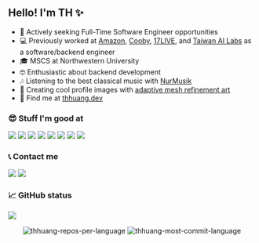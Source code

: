## Hello! I'm TH ✨

- 🙋 Actively seeking Full-Time Software Engineer opportunities
- 💻 Previously worked at [Amazon][amazon], [Cooby][cooby], [17LIVE][17web], and [Taiwan AI Labs][ailabs.tw] as a software/backend engineer
- 🎓 MSCS at Northwestern University
- 🤓 Enthusiastic about backend development
- 🎶 Listening to the best classical music with [NurMusik][nurmusik]
- 🎨 Creating cool profile images with [adaptive mesh refinement art][amr-art]
- 🤜 Find me at [thhuang.dev][thhuang.dev]

### 😎 Stuff I'm good at

<p align="left">

  <!--- Ref: https://github.com/Ileriayo/markdown-badges -->
  [<img src="https://img.shields.io/badge/go-%2300ADD8.svg?&style=for-the-badge&logo=go&logoColor=white"/>][go]
  [<img src="https://img.shields.io/badge/c++-%2300599C.svg?style=for-the-badge&logo=c%2B%2B&logoColor=white"/>][c++]
  [<img src="https://img.shields.io/badge/java-%23ED8B00.svg?style=for-the-badge&logo=openjdk&logoColor=white"/>][java]
  [<img src="https://img.shields.io/badge/python%20-%2314354C.svg?&style=for-the-badge&logo=python&logoColor=white"/>][python]
  [<img src="https://img.shields.io/badge/redis-%23DA2B20.svg?&style=for-the-badge&logo=redis&logoColor=white"/>][redis]
  [<img src="https://img.shields.io/badge/MongoDB-%234ea94b.svg?&style=for-the-badge&logo=mongodb&logoColor=white"/>][mongodb]
  [<img src="https://img.shields.io/badge/postgres-%23316192.svg?style=for-the-badge&logo=postgresql&logoColor=white"/>][postgres]
  [<img src="https://img.shields.io/badge/AWS-%23FF9900.svg?style=for-the-badge&logo=amazon-aws&logoColor=white"/>][aws]

</p>

<!--

### 📚 Books and papers

- I'm currently reading
  - [Compilers: Principles, Techniques, and Tools](https://www.amazon.com/Compilers-Principles-Techniques-Tools-2nd/dp/0321486811)
  - [Database Internals](https://www.amazon.com/Database-Internals-Deep-Distributed-Systems-ebook/dp/B07XW76VHZ)
  - [Fundamentals of Software Architecture: An Engineering Approach](https://www.amazon.com/Fundamentals-Software-Architecture-Comprehensive-Characteristics/dp/1492043451)
  - [Modern Compiler Implementation in C](https://www.amazon.com/Modern-Compiler-Implement-Andrew-Appel/dp/0521607655)
  - [The Phoenix Project: A Novel about IT, DevOps, and Helping Your Business Win](https://www.amazon.com/gp/product/B078Y98RG8)
- I've read and loved
  - [Architecture Patterns with Python: Enabling Test-Driven Development, Domain-Driven Design, and Event-Driven Microservices](https://www.amazon.com/Architecture-Patterns-Python-Domain-Driven-Microservices-ebook/dp/B085KB31X3)
  - [Bigtable: A Distributed Storage System for Structured Data](http://people.csail.mit.edu/tdanford/6830papers/chang-bigtable.pdf)
  - [Database Reliability Engineering](https://www.amazon.com/Database-Reliability-Engineering-Designing-Operating/dp/1491925949)
  - [Designing Data-Intensive Application](https://www.amazon.com/Designing-Data-Intensive-Applications-Reliable-Maintainable/dp/1449373321)
  - [Elements of Programming Interviews: The Insiders' Guide](https://www.amazon.com/Elements-Programming-Interviews-Insiders-Guide/dp/1479274836)
  - [High Performance MySQL](https://www.amazon.com/High-Performance-MySQL-Optimization-Replication/dp/1449314287)
  - [High Performance Python: Practical Performant Programming for Humans](https://www.amazon.com/High-Performance-Python-Performant-Programming/dp/1492055026)
  - [In Search of an Understandable Consensus Algorithm](https://pdos.csail.mit.edu/6.824/papers/raft-extended.pdf)
  - [MapReduce: Simplified Data Processing on Large Clusters](https://pdos.csail.mit.edu/6.824/papers/mapreduce.pdf)
  - [The Art of Readable Code](https://www.amazon.com/Art-Readable-Code-Practical-Techniques/dp/0596802293)
  - [The Google File System](https://pdos.csail.mit.edu/6.824/papers/gfs.pdf)
  - [The Rust Programming Language](https://doc.rust-lang.org/book/)
- In my wish list
  - [Building Event-Driven Microservices: Leveraging Organizational Data at Scale](https://www.amazon.com/Building-Event-Driven-Microservices-Leveraging-Organizational-ebook/dp/B08C9V1FC9)
  - [Computer Networking: A Top-Down Approach](https://www.amazon.com/Computer-Networking-Top-Down-Approach-7th/dp/0133594149)
  - [High Performance Browser Networking: What every web developer should know about networking and web performance](https://www.amazon.com/High-Performance-Browser-Networking-performance/dp/1449344763)
  - [HTTP: The Definitive Guide](https://www.amazon.com/HTTP-Definitive-Guide-Guides/dp/1565925092)
  - [Internetworking with TCP/IP Volume One](https://www.amazon.com/Internetworking-TCP-IP-One-6th/dp/013608530X)
  - [Programming Rust: Fast, Safe Systems Development](https://www.amazon.com/Programming-Rust-Fast-Systems-Development/dp/1492052590)
  - [Spanner: Google’s Globally-Distributed Database](https://pdos.csail.mit.edu/6.824/papers/spanner.pdf)
  - [The Tangled Web](https://www.amazon.com/Tangled-Web-Securing-Modern-Applications/dp/1593273886)
  - [The Chubby lock service for loosely-coupled distributed systems](https://static.googleusercontent.com/media/research.google.com/en//archive/chubby-osdi06.pdf)
  - [Web Application Security: Exploitation and Countermeasures for Modern Web Applications](https://www.amazon.com/Web-Application-Security-Exploitation-Countermeasures/dp/1492053112)
  - [ZooKeeper: Wait-free coordination for Internet-scale systems](https://pdos.csail.mit.edu/6.824/papers/zookeeper.pdf)

-->

### 📞 Contact me

<p align = "left">

  [<img src="https://img.shields.io/badge/github%20-%23121011.svg?&style=for-the-badge&logo=github&logoColor=white" />][github]
  [<img src="https://img.shields.io/badge/linkedin-%230077B5.svg?style=for-the-badge&logo=linkedin&logoColor=white" />][linkedin]

</p>

### 📈 GitHub status

![](https://komarev.com/ghpvc/?username=thhuang&label=Views&style=for-the-badge)

<p align=center>
  <div align=center>
    <img align="center" src="https://github-profile-summary-cards.vercel.app/api/cards/repos-per-language?username=thhuang&theme=nord_dark&exclude=HTML,CSS,SCSS" alt="thhuang-repos-per-language" />
    <img align="center" src="https://github-profile-summary-cards.vercel.app/api/cards/most-commit-language?username=thhuang&theme=nord_dark&exclude=HTML,CSS,SCSS" alt="thhuang-most-commit-language" />
  </div>
</p>

<!--
<p align=center>
  <div align=center>
    <img align="center" src="https://github-readme-streak-stats.herokuapp.com/?user=thhuang&theme=dark&ring=e3bb18&fire=e3bb18&currStreakLabel=e3bb18&border=323232" alt="thhuang-streak-stats" />
    <img align="center" src="https://github-readme-stats.vercel.app/api?username=thhuang&show_icons=true&count_private=true&theme=slateorange&title_color=e3bb18&icon_color=e3bb18&bg_color=151515&border_color=323232" alt="thhuang-stats" />
  </div>
</p>
-->

[ailabs.tw]: https://ailabs.tw/
[ama]: https://github.com/thhuang/thhuang/issues?q=is%3Aissue+is%3Aopen+sort%3Aupdated-desc
[amazon]: https://www.amazon.com
[amr-art]: https://github.com/thhuang/adaptive-mesh-refinement-art
[aws]: https://aws.amazon.com/
[c++]: https://en.cppreference.com/w/
[cooby]: https://cooby.co/
[flutter]: https://flutter.dev
[github]: https://github.com/thhuang
[go]: https://go.dev/
[java]: https://www.java.com/
[leetcode]: https://leetcode.com/thhuang
[linkedin]: https://www.linkedin.com/in/tzuhsuanhuang
[mongodb]: https://www.mongodb.com
[nurmusik]: https://apps.apple.com/app/id1517280284
[postgres]: https://www.postgresql.org/
[python]: https://www.python.org
[redis]: https://redis.io
[thhuang.dev]: https://thhuang.dev
[17android]: https://play.google.com/store/apps/details?id=com.machipopo.media17
[17ios]: https://apps.apple.com/app/id988259048
[17web]: https://17.live
